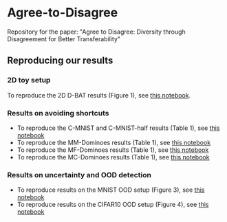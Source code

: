 # Agree-to-Disagree
Repository for the paper: "Agree to Disagree: Diversity through Disagreement for Better Transferability"

## Reproducing our results

### 2D toy setup

To reproduce the 2D D-BAT results (Figure 1), see [this notebook](https://github.com/mpagli/Agree-to-Disagree/blob/main/notebooks/D_BAT_2D_example.ipynb).

### Results on avoiding shortcuts

* To reproduce the C-MNIST and C-MNIST-half results (Table 1), see [this notebook](https://github.com/mpagli/Agree-to-Disagree/blob/main/notebooks/D_BAT_C_MNIST.ipynb)
* To reproduce the MM-Dominoes results (Table 1), see [this notebook](https://github.com/mpagli/Agree-to-Disagree/blob/main/notebooks/D_BAT_M_M_Dominoes.ipynb)
* To reproduce the MF-Dominoes results (Table 1), see [this notebook](https://github.com/mpagli/Agree-to-Disagree/blob/main/notebooks/D_BAT_M_F_Dominoes.ipynb)
* To reproduce the MC-Dominoes results (Table 1), see [this notebook](https://github.com/mpagli/Agree-to-Disagree/blob/main/notebooks/D_BAT_M_C_Dominoes.ipynb)

### Results on uncertainty and OOD detection

* To reproduce results on the MNIST OOD setup (Figure 3), see [this notebook]()
* To reproduce results on the CIFAR10 OOD setup (Figure 4), see [this notebook]()

